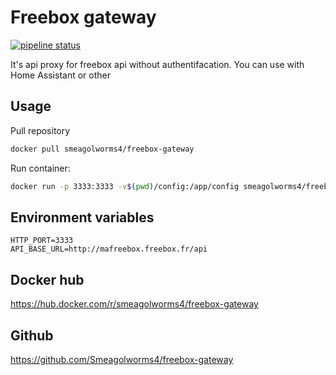# Freebox gateway

[![pipeline status](https://github.com/Smeagolworms4/freebox-gateway/actions/workflows/build_images.yml/badge.svg)](https://github.com/Smeagolworms4/freebox-gateway/actions/workflows/build_images.yml)

It's api proxy for freebox api without authentifacation.
You can use with Home Assistant or other

## Usage

Pull repository

```bash
docker pull smeagolworms4/freebox-gateway
```


Run container:

```bash
docker run -p 3333:3333 -v$(pwd)/config:/app/config smeagolworms4/freebox-gateway
```

## Environment variables

```
HTTP_PORT=3333
API_BASE_URL=http://mafreebox.freebox.fr/api
```

## Docker hub

https://hub.docker.com/r/smeagolworms4/freebox-gateway

## Github

https://github.com/Smeagolworms4/freebox-gateway
